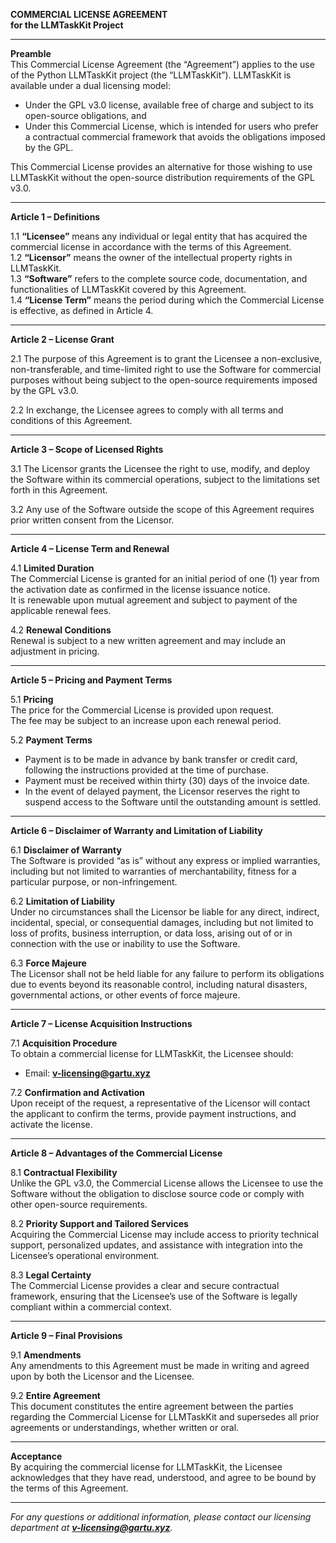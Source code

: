 **COMMERCIAL LICENSE AGREEMENT  
for the LLMTaskKit Project**

---

**Preamble**  
This Commercial License Agreement (the “Agreement”) applies to the use of the Python LLMTaskKit project (the “LLMTaskKit”). LLMTaskKit is available under a dual licensing model:  
- Under the GPL v3.0 license, available free of charge and subject to its open-source obligations, and  
- Under this Commercial License, which is intended for users who prefer a contractual commercial framework that avoids the obligations imposed by the GPL.

This Commercial License provides an alternative for those wishing to use LLMTaskKit without the open-source distribution requirements of the GPL v3.0.

---

**Article 1 – Definitions**

1.1 **“Licensee”** means any individual or legal entity that has acquired the commercial license in accordance with the terms of this Agreement.  
1.2 **“Licensor”** means the owner of the intellectual property rights in LLMTaskKit.  
1.3 **“Software”** refers to the complete source code, documentation, and functionalities of LLMTaskKit covered by this Agreement.  
1.4 **“License Term”** means the period during which the Commercial License is effective, as defined in Article 4.

---

**Article 2 – License Grant**

2.1 The purpose of this Agreement is to grant the Licensee a non-exclusive, non-transferable, and time-limited right to use the Software for commercial purposes without being subject to the open-source requirements imposed by the GPL v3.0.

2.2 In exchange, the Licensee agrees to comply with all terms and conditions of this Agreement.

---

**Article 3 – Scope of Licensed Rights**

3.1 The Licensor grants the Licensee the right to use, modify, and deploy the Software within its commercial operations, subject to the limitations set forth in this Agreement.

3.2 Any use of the Software outside the scope of this Agreement requires prior written consent from the Licensor.

---

**Article 4 – License Term and Renewal**

4.1 **Limited Duration**  
The Commercial License is granted for an initial period of one (1) year from the activation date as confirmed in the license issuance notice.  
It is renewable upon mutual agreement and subject to payment of the applicable renewal fees.

4.2 **Renewal Conditions**  
Renewal is subject to a new written agreement and may include an adjustment in pricing.

---

**Article 5 – Pricing and Payment Terms**

5.1 **Pricing**  
The price for the Commercial License is provided upon request.  
The fee may be subject to an increase upon each renewal period.

5.2 **Payment Terms**  
- Payment is to be made in advance by bank transfer or credit card, following the instructions provided at the time of purchase.  
- Payment must be received within thirty (30) days of the invoice date.  
- In the event of delayed payment, the Licensor reserves the right to suspend access to the Software until the outstanding amount is settled.

---

**Article 6 – Disclaimer of Warranty and Limitation of Liability**

6.1 **Disclaimer of Warranty**  
The Software is provided “as is” without any express or implied warranties, including but not limited to warranties of merchantability, fitness for a particular purpose, or non-infringement.

6.2 **Limitation of Liability**  
Under no circumstances shall the Licensor be liable for any direct, indirect, incidental, special, or consequential damages, including but not limited to loss of profits, business interruption, or data loss, arising out of or in connection with the use or inability to use the Software.

6.3 **Force Majeure**  
The Licensor shall not be held liable for any failure to perform its obligations due to events beyond its reasonable control, including natural disasters, governmental actions, or other events of force majeure.

---

**Article 7 – License Acquisition Instructions**

7.1 **Acquisition Procedure**  
To obtain a commercial license for LLMTaskKit, the Licensee should:  
- Email: **v-licensing@gartu.xyz**

7.2 **Confirmation and Activation**  
Upon receipt of the request, a representative of the Licensor will contact the applicant to confirm the terms, provide payment instructions, and activate the license.

---

**Article 8 – Advantages of the Commercial License**

8.1 **Contractual Flexibility**  
Unlike the GPL v3.0, the Commercial License allows the Licensee to use the Software without the obligation to disclose source code or comply with other open-source requirements.

8.2 **Priority Support and Tailored Services**  
Acquiring the Commercial License may include access to priority technical support, personalized updates, and assistance with integration into the Licensee’s operational environment.

8.3 **Legal Certainty**  
The Commercial License provides a clear and secure contractual framework, ensuring that the Licensee’s use of the Software is legally compliant within a commercial context.

---

**Article 9 – Final Provisions**

9.1 **Amendments**  
Any amendments to this Agreement must be made in writing and agreed upon by both the Licensor and the Licensee.

9.2 **Entire Agreement**  
This document constitutes the entire agreement between the parties regarding the Commercial License for LLMTaskKit and supersedes all prior agreements or understandings, whether written or oral.

---

**Acceptance**  
By acquiring the commercial license for LLMTaskKit, the Licensee acknowledges that they have read, understood, and agree to be bound by the terms of this Agreement.

---

*For any questions or additional information, please contact our licensing department at **v-licensing@gartu.xyz**.*